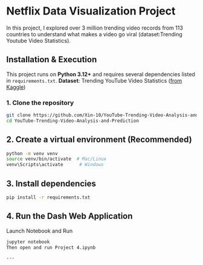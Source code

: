 # Netflix Data Visualization Project

In this project, I explored over 3 million trending video records from 113 countries to understand what makes a video go viral (dataset:Trending Youtube Video Statistics).

## Installation & Execution

This project runs on **Python 3.12+** and requires several dependencies listed in `requirements.txt`.
**Dataset**: Trending YouTube Video Statistics ([from Kaggle](https://www.kaggle.com/datasets/asaniczka/trending-youtube-videos-113-countries))

### 1. Clone the repository
```bash
git clone https://github.com/Xin-10/YouTube-Trending-Video-Analysis-and-Prediction.git
cd YouTube-Trending-Video-Analysis-and-Prediction
```

## 2. Create a virtual environment (Recommended)
```bash
python -m venv venv
source venv/bin/activate  # Mac/Linux
venv\Scripts\activate      # Windows
```

## 3. Install dependencies
```bash
pip install -r requirements.txt
```

## 4. Run the Dash Web Application
Launch Notebook and Run
```bash
jupyter notebook
Then open and run Project 4.ipynb
```

```
---
